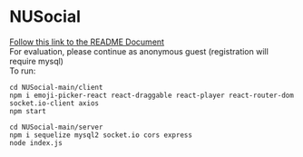 # NUSocial

[Follow this link to the README Document](https://docs.google.com/document/d/1IJQ_--lYs1CFc_PG3hWkCoFHuZnktSOG3GNSxB0Mi2A/edit?usp=sharing)
<br>
For evaluation, please continue as anonymous guest (registration will require mysql)
<br>
To run: 

```
cd NUSocial-main/client
npm i emoji-picker-react react-draggable react-player react-router-dom socket.io-client axios
npm start
```

```
cd NUSocial-main/server
npm i sequelize mysql2 socket.io cors express 
node index.js
```
